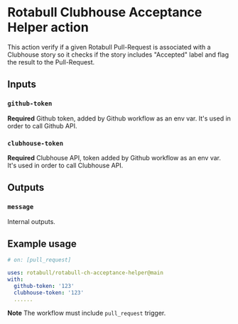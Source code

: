 # Rotabull Clubhouse Acceptance Helper action

This action verify if a given Rotabull Pull-Request is associated with a
Clubhouse story so it checks if the story includes "Accepted" label and
flag the result to the Pull-Request.

## Inputs

### `github-token`

**Required** Github token, added by Github workflow as an env var. It's used
in order to call Github API.

### `clubhouse-token`

**Required** Clubhouse API, token added by Github workflow as an env var. It's used in order to call Clubhouse API.

## Outputs

### `message`

Internal outputs.

## Example usage

```yaml
# on: [pull_request]

uses: rotabull/rotabull-ch-acceptance-helper@main
with:
  github-token: '123'
  clubhouse-token: '123'
  ......
```

**Note** The workflow must include `pull_request` trigger.
